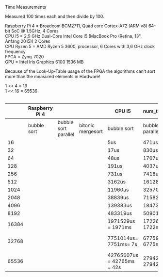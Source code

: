 Time Measurements <br>

Measured 100 times each and then divide by 100. <br>

Raspberry Pi 4 = Broadcom BCM2711, Quad core Cortex-A72 (ARM v8) 64-bit SoC @ 1.5GHz, 4 Cores <br>
CPU i5 = 2,9 GHz Dual-Core Intel Core i5 (MacBook Pro (Retina, 13", Anfang 2015)) 2 Cores <br>
CPU Ryzen 5 = AMD Ryzen 5 3600, processor, 6 Cores with 3,6 GHz clock frequency <br>
FPGA = Zynq-7020 <br>
GPU = Intel Iris Graphics 6100 1536 MB <br>

Because of the Look-Up-Table usage of the FPGA the algorithms can't sort more than the measured elements in Hardware! <br>

1 << 4  = 16 <br>
1 << 16 = 65536 <br>
<br>

|       | Raspberry Pi 4 |                      |                   | CPU i5                     | num_threads(2)             |                            | CPU Ryzen 5                | num_threads(6)          |                            | FPGA        |                   | GPU         |
|-------|----------------|----------------------|-------------------|----------------------------|----------------------------|----------------------------|----------------------------|-------------------------|----------------------------|-------------|-------------------|-------------|
|       | bubble sort    | bubble sort parallel | bitonic mergesort | bubble sort                | bubble sort parallel       | bitonic mergesort          | bubble sort                | bubble sort parallel    | bitonic mergesort          | bubble sort | bitonic mergesort | bubble sort |
| 16    |                |                      |                   | 5us                        | 471us                      | 6us                        | 19us                       | 388us                   | 16us                       |             |                   |             |
| 32    |                |                      |                   | 17us                       | 830us                      | 16us                       | 22us                       | 795us                   | 21us                       |             |                   |             |
| 64    |                |                      |                   | 48us                       | 1707us                     | 36us                       | 42us                       | 1462us                  | 36us                       | -           |                   |             |
| 128   |                |                      |                   | 191us                      | 4037us                     | 127us                      | 116us                      | 2813us                  | 79us                       | -           |                   |             |
| 256   |                |                      |                   | 731us                      | 7418us                     | 374us                      | 300us                      | 5935us                  | 255us                      | -           | -                 |             |
| 512   |                |                      |                   | 3162us                     | 16128us                    | 1831us                     | 1285us                     | 11513us                 | 848us                      | -           | -                 |             |
| 1024  |                |                      |                   | 11960us                    | 32570us                    | 7224us                     | 3944us                     | 23650us                 | 2736us                     | -           | -                 |             |
| 2048  |                |                      |                   | 38839us                    | 71582us                    | 24942us                    | 16374us                    | 48344us                 | 11060us                    | -           | -                 |             |
| 4096  |                |                      |                   | 139383us                   | 184737us                   | 114255us                   | 63937us                    | 102211us                | 42991us                    | -           | -                 |             |
| 8192  |                |                      |                   | 483319us                   | 509015us                   | 455356us                   | 315240us                   | 237826us                | 271174us                   | -           | -                 |             |
| 16384 |                |                      |                   | 1971529us = 1971ms         | 1722637us = 1722ms         | 1927274us = 1927ms         | 1290206us = 1290ms         | 614645us = 614ms        | 1511090us = 1511ms         | -           | -                 |             |
| 32768 |                |                      |                   | 7751014us= 7751ms= 7s      | 6775991us = 6775ms = 6s    | 10447404us = 10447ms = 10s | 5179926us = 5179ms = 5s    | 1830286us = 1830ms = 1s | 5002547us = 5002ms = 5s    | -           | -                 |             |
| 65536 |                |                      |                   | 42765607us = 42765ms = 42s | 27942849us = 27942ms = 27s | 51926602us = 51926ms = 51s | 20880548us = 20880ms = 20s | 6332793us = 6332ms = 6s | 19495397us = 19495ms = 19s | -           | -                 |             |
